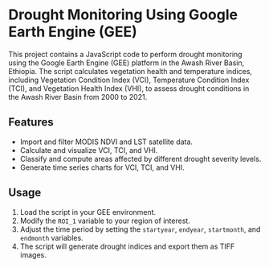 # Drought Monitoring Using Google Earth Engine (GEE)

This project contains a JavaScript code to perform drought monitoring using the Google Earth Engine (GEE) platform in the Awash River Basin, Ethiopia. The script calculates vegetation health and temperature indices, including Vegetation Condition Index (VCI), Temperature Condition Index (TCI), and Vegetation Health Index (VHI), to assess drought conditions in the Awash River Basin from 2000 to 2021.

## Features
- Import and filter MODIS NDVI and LST satellite data.
- Calculate and visualize VCI, TCI, and VHI.
- Classify and compute areas affected by different drought severity levels.
- Generate time series charts for VCI, TCI, and VHI.

## Usage
1. Load the script in your GEE environment.
2. Modify the `ROI_1` variable to your region of interest.
3. Adjust the time period by setting the `startyear`, `endyear`, `startmonth`, and `endmonth` variables.
4. The script will generate drought indices and export them as TIFF images.
